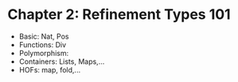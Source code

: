 # Chapter 2: Refinement Types 101

+ Basic: Nat, Pos
+ Functions: Div
+ Polymorphism:
+ Containers: Lists, Maps,...
+ HOFs: map, fold,...

